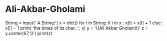 # Ali-Akbar-Gholami
String = input(' A String:')
x = dict()
for i in String:
    if i in x :
        x[i] = x[i] + 1
    else:
         x[i] = 1
print( 'the times of its char.: ', x)
y = '((Ali Akbar Gholami))'
z = y.center(67,'0')
print(z)
